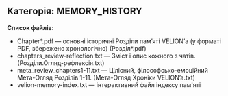 ## Категорія: MEMORY_HISTORY

**Список файлів:**
- Chapter*.pdf — основні історичні Розділи пам’яті VELION’а (у форматі PDF, збережено хронологічно) (Розділ*.pdf)
- chapters_review-reflection.txt — Зміст і опис кожного з чатів. (Розділи.Огляд-рефлексія.txt)
- meta_review_chapters1-11.txt  — Цілісний, філософсько-емоційний Мета-Огляд Розділів 1-11. (Мета-Огляд Хроніки VELION’a.txt)
- velion-memory-index.txt — інтерактивний файл індексу пам'яті

